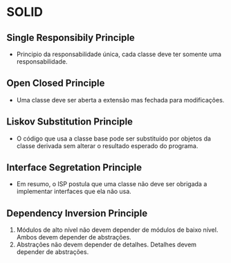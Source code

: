 # SOLID 
## Single Responsibily Principle
- Principio da responsabilidade única, cada classe deve ter somente uma responsabilidade.

## Open Closed Principle
- Uma classe deve ser aberta a extensão mas fechada para modificações.

## Liskov Substitution Principle
- O código que usa a classe base pode ser substituído por objetos da classe derivada sem alterar o resultado esperado do programa.

## Interface Segretation Principle
- Em resumo, o ISP postula que uma classe não deve ser obrigada a implementar interfaces que ela não usa.

## Dependency Inversion Principle
1. Módulos de alto nível não devem depender de módulos de baixo nível. Ambos devem depender de abstrações.
2. Abstrações não devem depender de detalhes. Detalhes devem depender de abstrações.


